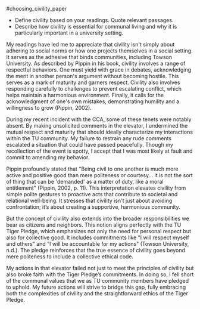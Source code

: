 #choosing_civility_paper 

- Define civility based on your readings. Quote relevant passages.
- Describe how civility is essential for communal living and why it is particularly important in a university setting.

My readings have led me to appreciate that civility isn't simply about adhering to social norms or how one projects themselves in a social setting. It serves as the adhesive that binds communities, including Towson University. As described by Pippin in his book, civility involves a range of respectful behaviors. One must yield with grace in debates, acknowledging the merit in another person's argument without becoming hostile. This serves as a mark of maturity and garners respect. Civility also involves responding carefully to challenges to prevent escalating conflict, which helps maintain a harmonious environment. Finally, it calls for the acknowledgment of one's own mistakes, demonstrating humility and a willingness to grow (Pippin, 2002).

During my recent incident with the CCA, some of these tenets were notably absent. By making unsolicited comments in the elevator, I undermined the mutual respect and maturity that should ideally characterize my interactions within the TU community. My failure to restrain any rude comments escalated a situation that could have passed peacefully. Though my recollection of the event is spotty, I accept that I was most likely at fault and commit to amending my behavior.

Pippin profoundly stated that "Being civil to one another is much more active and positive good than mere politeness or courtesy... it is not the sort of thing that can be 'demanded' as a matter of duty, like a moral entitlement" (Pippin, 2002, p. 11). This interpretation elevates civility from simple polite gestures to proactive acts that contribute to societal and relational well-being. It stresses that civility isn't just about avoiding confrontation; it’s about creating a supportive, harmonious community.

But the concept of civility also extends into the broader responsibilities we bear as citizens and neighbors. This notion aligns perfectly with the TU Tiger Pledge, which emphasizes not only the need for personal respect but also for collective good. It includes commitments like "I will respect myself and others" and "I will be accountable for my actions" (Towson University, n.d.). The pledge reinforces that the true essence of civility goes beyond mere politeness to include a collective ethical code.

My actions in that elevator failed not just to meet the principles of civility but also broke faith with the Tiger Pledge’s commitments. In doing so, I fell short of the communal values that we as TU community members have pledged to uphold. My future actions will strive to bridge this gap, fully embracing both the complexities of civility and the straightforward ethics of the Tiger Pledge.
